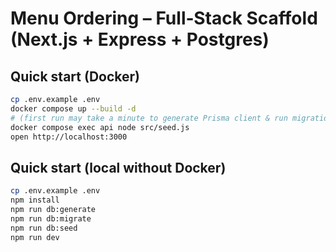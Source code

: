 # Menu Ordering – Full‑Stack Scaffold (Next.js + Express + Postgres)

## Quick start (Docker)
```bash
cp .env.example .env
docker compose up --build -d
# (first run may take a minute to generate Prisma client & run migrations)
docker compose exec api node src/seed.js
open http://localhost:3000
```

## Quick start (local without Docker)
```bash
cp .env.example .env
npm install
npm run db:generate
npm run db:migrate
npm run db:seed
npm run dev
```
